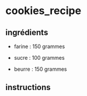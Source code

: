 # cookies_recipe

## ingrédients

- farine : 150 grammes

- sucre : 100 grammes

- beurre : 150 grammes
## instructions
